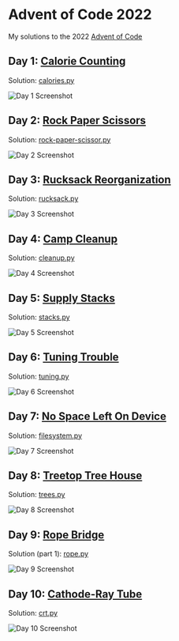 # Advent of Code 2022

My solutions to the 2022 [Advent of Code](https://adventofcode.com/)

## Day 1: [Calorie Counting](https://adventofcode.com/2022/day/1)

Solution: [calories.py](1/calories.py)

![Day 1 Screenshot](screenshots/1.png)

## Day 2: [Rock Paper Scissors](https://adventofcode.com/2022/day/2)

Solution: [rock-paper-scissor.py](2/rock-paper-scissor.py)

![Day 2 Screenshot](screenshots/2.png)

## Day 3: [Rucksack Reorganization](https://adventofcode.com/2022/day/3)

Solution: [rucksack.py](3/rucksack.py)

![Day 3 Screenshot](screenshots/3.png)

## Day 4: [Camp Cleanup](https://adventofcode.com/2022/day/4)

Solution: [cleanup.py](4/cleanup.py)

![Day 4 Screenshot](screenshots/4.png)

## Day 5: [Supply Stacks](https://adventofcode.com/2022/day/5)

Solution: [stacks.py](5/stacks.py)

![Day 5 Screenshot](screenshots/5.png)

## Day 6: [Tuning Trouble](https://adventofcode.com/2022/day/6)

Solution: [tuning.py](6/tuning.py)

![Day 6 Screenshot](screenshots/6.png)

## Day 7: [No Space Left On Device](https://adventofcode.com/2022/day/7)

Solution: [filesystem.py](7/filesystem.py)

![Day 7 Screenshot](screenshots/7.png)

## Day 8: [Treetop Tree House](https://adventofcode.com/2022/day/8)

Solution: [trees.py](8/trees.py)

![Day 8 Screenshot](screenshots/8.png)

## Day 9: [Rope Bridge](https://adventofcode.com/2022/day/9)

Solution (part 1): [rope.py](9/rope.py)

![Day 9 Screenshot](screenshots/9.png)

## Day 10: [Cathode-Ray Tube](https://adventofcode.com/2022/day/10)

Solution: [crt.py](10/crt.py)

![Day 10 Screenshot](screenshots/10.png)
